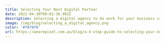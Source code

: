 ```yaml
---
title: Selecting Your Next Digital Partner
date: 2022-04-30T00:01:30.983Z
description: Selecting a digital agency to do work for your business can be a real tough decision, so we're here to help.
image: /img/blog/selecting_a_digital_agency.png
color: '#f8f8f8'
url: https://wearepixel.com.au/blog/a-4-step-guide-to-selecting-your-next-digital-partner/
---
```

